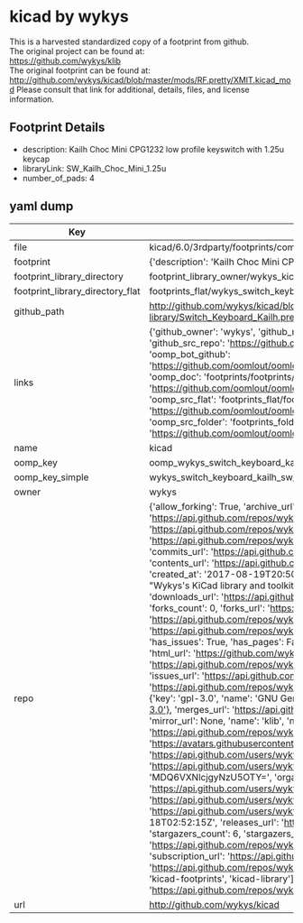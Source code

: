 # kicad by wykys  
This is a harvested standardized copy of a footprint from github.  
The original project can be found at:  
https://github.com/wykys/klib  
The original footprint can be found at:
http://github.com/wykys/kicad/blob/master/mods/RF.pretty/XMIT.kicad_mod
Please consult that link for additional, details, files, and license information.  
## Footprint Details
* description: Kailh Choc Mini CPG1232 low profile keyswitch with 1.25u keycap  
* libraryLink: SW_Kailh_Choc_Mini_1.25u  
* number_of_pads: 4  
## yaml dump  
| Key | Value |  
| --- | --- |  
| file | kicad/6.0/3rdparty/footprints/com_github_perigoso_keyswitch-kicad-library/Switch_Keyboard_Kailh.pretty/SW_Kailh_Choc_Mini_1.25u.kicad_mod |  
| footprint | {'description': 'Kailh Choc Mini CPG1232 low profile keyswitch with 1.25u keycap', 'libraryLink': 'SW_Kailh_Choc_Mini_1.25u', 'number_of_pads': 4} |  
| footprint_library_directory | footprint_library_owner/wykys_kicad |  
| footprint_library_directory_flat | footprints_flat/wykys_switch_keyboard_kailh_sw_kailh_choc_mini_1_25u/working |  
| github_path | http://github.com/wykys/kicad/blob/master/6.0/3rdparty/footprints/com_github_perigoso_keyswitch-kicad-library/Switch_Keyboard_Kailh.pretty/SW_Kailh_Choc_Mini_1.25u.kicad_mod |  
| links | {'github_owner': 'wykys', 'github_repo_name': 'klib', 'github_src': 'http://github.com/wykys/kicad/blob/master/mods/RF.pretty/XMIT.kicad_mod', 'github_src_repo': 'https://github.com/wykys/klib', 'oomp_bot': 'footprints/wykys_switch_keyboard_kailh_sw_kailh_choc_mini_1_25u/working', 'oomp_bot_github': 'https://github.com/oomlout/oomlout_oomp_footprint_bot/tree/main/footprints/wykys_switch_keyboard_kailh_sw_kailh_choc_mini_1_25u/working', 'oomp_doc': 'footprints/footprints/wykys/Switch_Keyboard_Kailh/SW_Kailh_Choc_Mini_1.25u/working/', 'oomp_doc_github': 'https://github.com/oomlout/oomlout_oomp_footprint_doc/tree/main/footprints/footprints/wykys/Switch_Keyboard_Kailh/SW_Kailh_Choc_Mini_1.25u/working', 'oomp_src_flat': 'footprints_flat/footprints_flat/wykys_switch_keyboard_kailh_sw_kailh_choc_mini_1_25u/working', 'oomp_src_flat_github': 'https://github.com/oomlout/oomlout_oomp_footprint_src/tree/main/footprints_flat/wykys_switch_keyboard_kailh_sw_kailh_choc_mini_1_25u/working', 'oomp_src_folder': 'footprints_folder/footprints_folder/wykys/Switch_Keyboard_Kailh/SW_Kailh_Choc_Mini_1.25u/working', 'oomp_src_folder_github': 'https://github.com/oomlout/oomlout_oomp_footprint_src/tree/main/footprints_folder/wykys/Switch_Keyboard_Kailh/SW_Kailh_Choc_Mini_1.25u/working'} |  
| name | kicad |  
| oomp_key | oomp_wykys_switch_keyboard_kailh_sw_kailh_choc_mini_1_25u |  
| oomp_key_simple | wykys_switch_keyboard_kailh_sw_kailh_choc_mini_1_25u |  
| owner | wykys |  
| repo | {'allow_forking': True, 'archive_url': 'https://api.github.com/repos/wykys/klib/{archive_format}{/ref}', 'archived': False, 'assignees_url': 'https://api.github.com/repos/wykys/klib/assignees{/user}', 'blobs_url': 'https://api.github.com/repos/wykys/klib/git/blobs{/sha}', 'branches_url': 'https://api.github.com/repos/wykys/klib/branches{/branch}', 'clone_url': 'https://github.com/wykys/klib.git', 'collaborators_url': 'https://api.github.com/repos/wykys/klib/collaborators{/collaborator}', 'comments_url': 'https://api.github.com/repos/wykys/klib/comments{/number}', 'commits_url': 'https://api.github.com/repos/wykys/klib/commits{/sha}', 'compare_url': 'https://api.github.com/repos/wykys/klib/compare/{base}...{head}', 'contents_url': 'https://api.github.com/repos/wykys/klib/contents/{+path}', 'contributors_url': 'https://api.github.com/repos/wykys/klib/contributors', 'created_at': '2017-08-19T20:50:15Z', 'default_branch': 'main', 'deployments_url': 'https://api.github.com/repos/wykys/klib/deployments', 'description': "Wykys's KiCad library and toolkit. This repository is a mirror of https://gitlab.com/wykys/klib, so please direct the issue there.", 'disabled': False, 'downloads_url': 'https://api.github.com/repos/wykys/klib/downloads', 'events_url': 'https://api.github.com/repos/wykys/klib/events', 'fork': False, 'forks': 0, 'forks_count': 0, 'forks_url': 'https://api.github.com/repos/wykys/klib/forks', 'full_name': 'wykys/klib', 'git_commits_url': 'https://api.github.com/repos/wykys/klib/git/commits{/sha}', 'git_refs_url': 'https://api.github.com/repos/wykys/klib/git/refs{/sha}', 'git_tags_url': 'https://api.github.com/repos/wykys/klib/git/tags{/sha}', 'git_url': 'git://github.com/wykys/klib.git', 'has_discussions': False, 'has_downloads': True, 'has_issues': True, 'has_pages': False, 'has_projects': True, 'has_wiki': True, 'homepage': '', 'hooks_url': 'https://api.github.com/repos/wykys/klib/hooks', 'html_url': 'https://github.com/wykys/klib', 'id': 100820613, 'is_template': False, 'issue_comment_url': 'https://api.github.com/repos/wykys/klib/issues/comments{/number}', 'issue_events_url': 'https://api.github.com/repos/wykys/klib/issues/events{/number}', 'issues_url': 'https://api.github.com/repos/wykys/klib/issues{/number}', 'keys_url': 'https://api.github.com/repos/wykys/klib/keys{/key_id}', 'labels_url': 'https://api.github.com/repos/wykys/klib/labels{/name}', 'language': 'Python', 'languages_url': 'https://api.github.com/repos/wykys/klib/languages', 'license': {'key': 'gpl-3.0', 'name': 'GNU General Public License v3.0', 'node_id': 'MDc6TGljZW5zZTk=', 'spdx_id': 'GPL-3.0', 'url': 'https://api.github.com/licenses/gpl-3.0'}, 'merges_url': 'https://api.github.com/repos/wykys/klib/merges', 'milestones_url': 'https://api.github.com/repos/wykys/klib/milestones{/number}', 'mirror_url': None, 'name': 'klib', 'network_count': 0, 'node_id': 'MDEwOlJlcG9zaXRvcnkxMDA4MjA2MTM=', 'notifications_url': 'https://api.github.com/repos/wykys/klib/notifications{?since,all,participating}', 'open_issues': 0, 'open_issues_count': 0, 'owner': {'avatar_url': 'https://avatars.githubusercontent.com/u/8275996?v=4', 'events_url': 'https://api.github.com/users/wykys/events{/privacy}', 'followers_url': 'https://api.github.com/users/wykys/followers', 'following_url': 'https://api.github.com/users/wykys/following{/other_user}', 'gists_url': 'https://api.github.com/users/wykys/gists{/gist_id}', 'gravatar_id': '', 'html_url': 'https://github.com/wykys', 'id': 8275996, 'login': 'wykys', 'node_id': 'MDQ6VXNlcjgyNzU5OTY=', 'organizations_url': 'https://api.github.com/users/wykys/orgs', 'received_events_url': 'https://api.github.com/users/wykys/received_events', 'repos_url': 'https://api.github.com/users/wykys/repos', 'site_admin': False, 'starred_url': 'https://api.github.com/users/wykys/starred{/owner}{/repo}', 'subscriptions_url': 'https://api.github.com/users/wykys/subscriptions', 'type': 'User', 'url': 'https://api.github.com/users/wykys'}, 'private': False, 'pulls_url': 'https://api.github.com/repos/wykys/klib/pulls{/number}', 'pushed_at': '2022-10-18T02:52:15Z', 'releases_url': 'https://api.github.com/repos/wykys/klib/releases{/id}', 'size': 8035, 'ssh_url': 'git@github.com:wykys/klib.git', 'stargazers_count': 6, 'stargazers_url': 'https://api.github.com/repos/wykys/klib/stargazers', 'statuses_url': 'https://api.github.com/repos/wykys/klib/statuses/{sha}', 'subscribers_count': 4, 'subscribers_url': 'https://api.github.com/repos/wykys/klib/subscribers', 'subscription_url': 'https://api.github.com/repos/wykys/klib/subscription', 'svn_url': 'https://github.com/wykys/klib', 'tags_url': 'https://api.github.com/repos/wykys/klib/tags', 'teams_url': 'https://api.github.com/repos/wykys/klib/teams', 'temp_clone_token': None, 'topics': ['kicad', 'kicad-footprints', 'kicad-library'], 'trees_url': 'https://api.github.com/repos/wykys/klib/git/trees{/sha}', 'updated_at': '2023-06-14T22:51:22Z', 'url': 'https://api.github.com/repos/wykys/klib', 'visibility': 'public', 'watchers': 6, 'watchers_count': 6, 'web_commit_signoff_required': False} |  
| url | http://github.com/wykys/kicad |  

